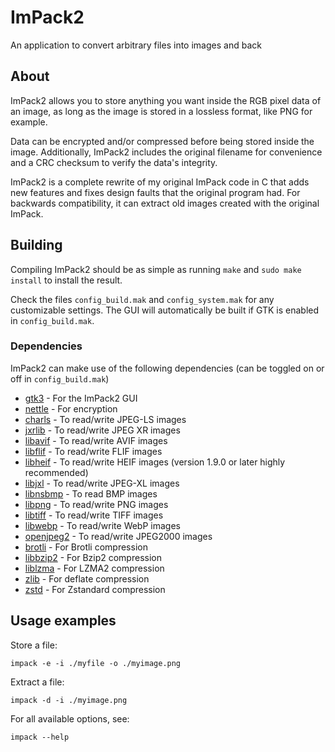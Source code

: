 # ImPack2

An application to convert arbitrary files into images and back

## About

ImPack2 allows you to store anything you want inside the RGB pixel data of an image, as long as the image is stored in a lossless format, like PNG for example.

Data can be encrypted and/or compressed before being stored inside the image. Additionally, ImPack2 includes the original filename for convenience and a CRC checksum to verify the data's integrity.

ImPack2 is a complete rewrite of my original ImPack code in C that adds new features and fixes design faults that the original program had. For backwards compatibility, it can extract old images created with the original ImPack.

## Building

Compiling ImPack2 should be as simple as running `make` and `sudo make install` to install the result.

Check the files `config_build.mak` and `config_system.mak` for any customizable settings. The GUI will automatically be built if GTK is enabled in `config_build.mak`.

### Dependencies

ImPack2 can make use of the following dependencies (can be toggled on or off in `config_build.mak`)
* [gtk3](https://www.gtk.org/) - For the ImPack2 GUI
* [nettle](http://www.lysator.liu.se/~nisse/nettle/) - For encryption
* [charls](https://github.com/team-charls/charls) - To read/write JPEG-LS images
* [jxrlib](https://archive.codeplex.com/?p=jxrlib) - To read/write JPEG XR images
* [libavif](https://github.com/AOMediaCodec/libavif) - To read/write AVIF images
* [libflif](https://flif.info/) - To read/write FLIF images
* [libheif](https://github.com/strukturag/libheif) - To read/write HEIF images (version 1.9.0 or later highly recommended)
* [libjxl](https://github.com/libjxl/libjxl) - To read/write JPEG-XL images
* [libnsbmp](http://www.netsurf-browser.org/projects/libnsbmp/) - To read BMP images
* [libpng](http://www.libpng.org/) - To read/write PNG images
* [libtiff](http://libtiff.org/) - To read/write TIFF images
* [libwebp](https://chromium.googlesource.com/webm/libwebp/) - To read/write WebP images
* [openjpeg2](http://www.openjpeg.org/) - To read/write JPEG2000 images
* [brotli](https://github.com/google/brotli) - For Brotli compression
* [libbzip2](https://sourceware.org/bzip2/) - For Bzip2 compression
* [liblzma](https://tukaani.org/xz/) - For LZMA2 compression
* [zlib](https://zlib.net/) - For deflate compression
* [zstd](https://facebook.github.io/zstd/) - For Zstandard compression

## Usage examples

Store a file:
```
impack -e -i ./myfile -o ./myimage.png
```
Extract a file:
```
impack -d -i ./myimage.png
```
For all available options, see:
```
impack --help
```
